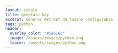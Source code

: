 ```yaml
---
layout: single
title: generate key
excerpt: Generar API KEY de tamaño configurable
tags: python
header:
  overlay_color: "#5e616c"
  image: /assets/images/python.png
  teaser: /assets/images/python.png
---
```


<script src="https://gist.github.com/crakernano/fea962dac721a99bde98e1380a384d44.js"></script>